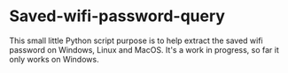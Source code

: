 # Saved-wifi-password-query
This small little Python script purpose is to help extract the saved wifi password on Windows, Linux and MacOS. It's a work in progress, so far it only works on Windows.
